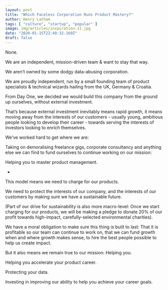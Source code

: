 ```yaml
---
layout: post
title: "Which Faceless Corporation Runs Product Mastery?"
author: Henry Latham
tags: [ "culture", "startup", "popular" ]
image: img/articles/inspiration-11.jpg
date: "2020-01-15T22:40:32.169Z"
draft: false
---
```


None.

We are an independent, mission-driven team & want to stay that way.

We aren’t owned by some dodgy data-abusing corporation.

We are proudly independent, run by a small founding team of product specialists & technical wizards hailing from the UK, Germany & Croatia.

From Day One, we decided we would build this company from the ground up ourselves, without external investment.

That’s because external investment inevitably means rapid growth, it means moving away from the interests of our customers - usually young, ambitious people looking to develop their career - towards serving the interests of investors looking to enrich themselves.

We’ve worked hard to get where we are:

Taking on demoralising freelance gigs, corporate consultancy and anything else we can find to fund ourselves to continue working on our mission:

Helping you to master product management.

-

This model means we need to charge for our products.

We need to protect the interests of our company, and the interests of our customers by making sure we have a sustainable future.

(Part of our drive for sustainability is also more macro-level: Once we start charging for our products, we will be making a pledge to donate 20% of our profit towards high-impact, carefully-selected environmental charities).

We have a moral obligation to make sure this thing is built to last: That it is profitable so our team can continue to work on, that we can fund growth when and where growth makes sense, to hire the best people possible to help us create impact.

But it also means we remain true to our mission: Helping you.

Helping you accelerate your product career.

Protecting your data.

Investing in improving our ability to help you achieve your career goals.
